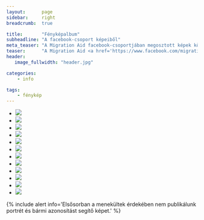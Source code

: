 ```yaml
---
layout:      page
sidebar:     right
breadcrumb:  true

title:       "Fényképalbum"
subheadline: "A facebook-csoport képeiből"
meta_teaser: "A Migration Aid facebook-csoportjában megosztott képek közül válogatunk."
teaser:      "A Migration Aid <a href='https://www.facebook.com/migrationaidhungary'>facebook-csoportjában</a> megosztott képek közül válogatunk."
header:
   image_fullwidth: "header.jpg"

categories:
    - info

tags:
    - fénykép
---
```

<ul class="clearing-thumbs small-block-grid-3" data-clearing>
  <li><a href="{{ site.url }}/images/fenykepalbum/szudani-auto.jpg"><img  data-caption="Menekültek segítenek bajba jutott Migration Aid segítőn." class="th" src="{{ site.url }}/images/fenykepalbum/szudani-auto.jpg"></a></li>
  <li><a href="{{ site.url }}/images/fenykepalbum/tesco.jpg"><img  data-caption="Tescos szállítmányok a Mozsár utcába, 2015.07.14, köszönjük! " class="th" src="{{ site.url }}/images/fenykepalbum/tesco.jpg"></a></li>
  <li><a href="{{ site.url }}/images/fenykepalbum/11013100_432769040258681_786776435316799466_n.jpg"><img  data-caption="{{ site.url }}" class="th" src="{{ site.url }}/images/fenykepalbum/11013100_432769040258681_786776435316799466_n.jpg"></a></li>
  <li><a href="{{ site.url }}/images/fenykepalbum/11222305_432769060258679_788363300736093969_n.jpg"><img  data-caption="{{ site.url }}" class="th" src="{{ site.url }}/images/fenykepalbum/11222305_432769060258679_788363300736093969_n.jpg"></a></li>
  <li><a href="{{ site.url }}/images/fenykepalbum/11251216_433547423514176_7461326487013615328_n.jpg"><img  data-caption="{{ site.url }}" class="th" src="/images/fenykepalbum/11251216_433547423514176_7461326487013615328_n.jpg"></a></li>
  <li><a href="{{ site.url }}/images/fenykepalbum/11542081_432769110258674_4766558955933792071_n.jpg"><img  data-caption="{{ site.url }}" class="th" src="{{ site.url }}/images/fenykepalbum/11542081_432769110258674_4766558955933792071_n.jpg"></a></li>
  <li><a href="{{ site.url }}/images/fenykepalbum/11666257_432691633599755_9119108585031367156_n.jpg"><img  data-caption="{{ site.url }}" class="th" src="{{ site.url }}/images/fenykepalbum/11666257_432691633599755_9119108585031367156_n.jpg"></a></li>
  <li><a href="{{ site.url }}/images/fenykepalbum/11700864_433547426847509_3326710364897523936_n.jpg"><img  data-caption="{{ site.url }}" class="th" src="{{ site.url }}/images/fenykepalbum/11700864_433547426847509_3326710364897523936_n.jpg"></a></li>
  <li><a href="{{ site.url }}/images/fenykepalbum/11707495_433547416847510_2624323640464172687_n.jpg"><img  data-caption="{{ site.url }}" class="th" src="{{ site.url }}/images/fenykepalbum/11707495_433547416847510_2624323640464172687_n.jpg"></a></li>
  <li><a href="{{ site.url }}/images/fenykepalbum/11709491_433288570206728_1106966561491838342_n.jpg"><img  data-caption="{{ site.url }}" class="th" src="{{ site.url }}/images/fenykepalbum/11709491_433288570206728_1106966561491838342_n.jpg"></a></li>
  <li><a href="{{ site.url }}/images/fenykepalbum/11742901_433289710206614_7872118712604355046_n.jpg"><img  data-caption="{{ site.url }}" class="th" src="{{ site.url }}/images/fenykepalbum/11742901_433289710206614_7872118712604355046_n.jpg"></a></li>
  <li><a href="{{ site.url }}/images/fenykepalbum/11745545_433404536861798_5018917902285212398_n.jpg"><img  data-caption="{{ site.url }}" class="th" src="{{ site.url }}/images/fenykepalbum/11745545_433404536861798_5018917902285212398_n.jpg"></a></li>
</ul>

{% include alert info='Elsősorban a menekültek érdekében nem publikálunk portrét és bármi azonosítást segítő képet.' %}
